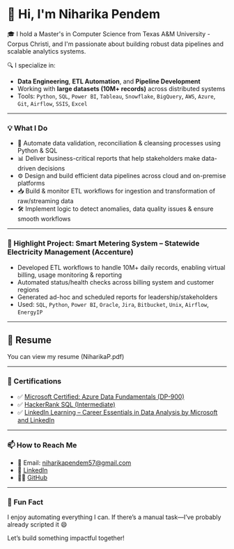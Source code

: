 # 👋 Hi, I'm Niharika Pendem

🎓 I hold a Master's in Computer Science from Texas A&M University - Corpus Christi, and I'm passionate about building robust data pipelines and scalable analytics systems.

🔍 I specialize in:
- **Data Engineering**, **ETL Automation**, and **Pipeline Development**
- Working with **large datasets (10M+ records)** across distributed systems
- Tools: `Python`, `SQL`, `Power BI`, `Tableau`, `Snowflake`, `BigQuery`, `AWS`, `Azure`, `Git`, `Airflow`, `SSIS`, `Excel`

---

### 💡 What I Do

- 🔧 Automate data validation, reconciliation & cleansing processes using Python & SQL
- 📊 Deliver business-critical reports that help stakeholders make data-driven decisions
- ⚙️ Design and build efficient data pipelines across cloud and on-premise platforms
- 📥 Build & monitor ETL workflows for ingestion and transformation of raw/streaming data
- 🛠 Implement logic to detect anomalies, data quality issues & ensure smooth workflows

---

### 🌟 Highlight Project: **Smart Metering System – Statewide Electricity Management (Accenture)**

- Developed ETL workflows to handle 10M+ daily records, enabling virtual billing, usage monitoring & reporting
- Automated status/health checks across billing system and customer regions
- Generated ad-hoc and scheduled reports for leadership/stakeholders
- Used: `SQL`, `Python`, `Power BI`, `Oracle`, `Jira`, `Bitbucket`, `Unix`, `Airflow`, `EnergyIP`

---

## 📄 Resume
You can view my resume (NiharikaP.pdf)

---
### 📜 Certifications

- ✅ [Microsoft Certified: Azure Data Fundamentals (DP-900)](https://learn.microsoft.com/en-us/users/pendemniharika-7965/credentials/125ff39ed473009d?ref=https%3A%2F%2Fwww.linkedin.com%2F)  
- ✅ [HackerRank SQL (Intermediate)](https://www.hackerrank.com/certificates/iframe/ec70a41b5c00)
- ✅ [LinkedIn Learning – Career Essentials in Data Analysis by Microsoft and LinkedIn](https://www.linkedin.com/learning/certificates/5bcd8e377fed2e08de22328b2b3a0818761096d9d577080d5f9c5f8832a470ad?u=75727812)
  
----

### 📫 How to Reach Me

- 📧 Email: niharikapendem57@gmail.com
- 💼 [LinkedIn](https://www.linkedin.com/in/niharika-pendem/)
- 🧑‍💻 [GitHub](https://github.com/Nihaa05)

---

### 🚀 Fun Fact
I enjoy automating everything I can. If there’s a manual task—I’ve probably already scripted it 😄

Let’s build something impactful together!
